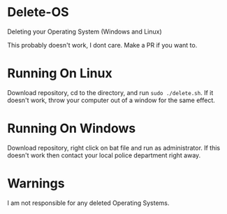 # Delete-OS
Deleting your Operating System (Windows and Linux)


This probably doesn't work, I dont care. Make a PR if you want to. 

# Running On Linux
Download repository, cd to the directory, and run `sudo ./delete.sh`. If it doesn't work, throw your computer out of a window for the same effect. 

# Running On Windows
Download repository, right click on bat file and run as administrator. If this doesn't work then contact your local police department right away. 









# Warnings
I am not responsible for any deleted Operating Systems.
